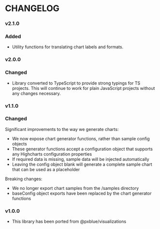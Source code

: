 # CHANGELOG

### v2.1.0

### Added
- Utility functions for translating chart labels and formats.

### v2.0.0

### Changed
- Library converted to TypeScript to provide strong typings for TS projects. This will continue to work for plain JavaScript projects without any changes necessary.

### v1.1.0

### Changed
Significant improvements to the way we generate charts:
* We now expose chart generator functions, rather than sample config objects
* These generator functions accept a configuration object that supports any Highcharts configuration properties
* If required data is missing, sample data will be injected automatically
* Leaving the config object blank will generate a complete sample chart that can be used as a placeholder

Breaking changes:
* We no longer export chart samples from the /samples directory
* baseConfig object exports have been replaced by the chart generator functions

### v1.0.0
- This library has been ported from @pxblue/visualizations
